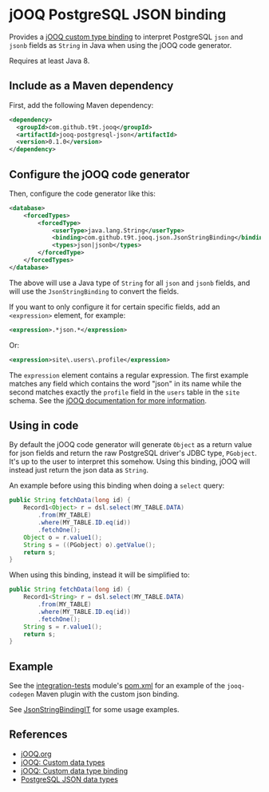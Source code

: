 # jOOQ PostgreSQL JSON binding
Provides a [jOOQ custom type binding](https://www.jooq.org/doc/3.11/manual/code-generation/custom-data-type-bindings/)
to interpret PostgreSQL `json` and `jsonb` fields as `String` in Java when using the jOOQ code generator.

Requires at least Java 8.

## Include as a Maven dependency
First, add the following Maven dependency:

```xml
<dependency>
  <groupId>com.github.t9t.jooq</groupId>
  <artifactId>jooq-postgresql-json</artifactId>
  <version>0.1.0</version>
</dependency>
```

## Configure the jOOQ code generator
Then, configure the code generator like this:

```xml
<database>
    <forcedTypes>
        <forcedType>
            <userType>java.lang.String</userType>
            <binding>com.github.t9t.jooq.json.JsonStringBinding</binding>
            <types>json|jsonb</types>
        </forcedType>
    </forcedTypes>
</database>
```

The above will use a Java type of `String` for all `json` and `jsonb` fields, and will use the `JsonStringBinding`
to convert the fields.

If you want to only configure it for certain specific fields, add an `<expression>` element, for example:

```xml
<expression>.*json.*</expression>
```

Or:

```xml
<expression>site\.users\.profile</expression>
```

The `expression` element contains a regular expression. The first example matches any field which contains the word
"json" in its name while the second matches exactly the `profile` field in the `users` table in the `site` schema. See
the [jOOQ documentation for more information](https://www.jooq.org/doc/3.11/manual/code-generation/custom-data-types/).


## Using in code
By default the jOOQ code generator will generate `Object` as a return value for json fields and return the raw
PostgreSQL driver's JDBC type, `PGobject`. It's up to the user to interpret this somehow. Using this binding, jOOQ
will instead just return the json data as `String`.

An example before using this binding when doing a `select` query:
```java
public String fetchData(long id) {
    Record1<Object> r = dsl.select(MY_TABLE.DATA)
        .from(MY_TABLE)
        .where(MY_TABLE.ID.eq(id))
        .fetchOne();
    Object o = r.value1();
    String s = ((PGobject) o).getValue();
    return s;
}
```

When using this binding, instead it will be simplified to:
```java
public String fetchData(long id) {
    Record1<String> r = dsl.select(MY_TABLE.DATA)
        .from(MY_TABLE)
        .where(MY_TABLE.ID.eq(id))
        .fetchOne();
    String s = r.value1();
    return s;
}
```

## Example
See the [integration-tests](integration-tests) module's [pom.xml](integration-tests/pom.xml) for an example of the
`jooq-codegen` Maven plugin with the custom json binding.

See [JsonStringBindingIT](integration-tests/src/test/java/com/github/t9t/jooq/json/JsonStringBindingIT.java) for some
usage examples.


## References
- [jOOQ.org](https://www.jooq.org/)
- [jOOQ: Custom data types](https://www.jooq.org/doc/3.11/manual/code-generation/custom-data-types/)
- [jOOQ: Custom data type binding](https://www.jooq.org/doc/3.11/manual/code-generation/custom-data-type-bindings/)
- [PostgreSQL JSON data types](https://www.postgresql.org/docs/current/datatype-json.html)
